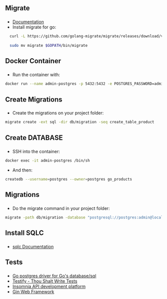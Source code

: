 ## Migrate
###
- [Documentation](https://github.com/golang-migrate/migrate)
- Install migrate for go:

```bash
  curl -L https://github.com/golang-migrate/migrate/releases/download/v4.15.2/migrate.linux-amd64.tar.gz | tar xvz
  
  sudo mv migrate $GOPATH/bin/migrate
```
## Docker Container
###
- Run the container with:

```bash
docker run --name admin-postgres -p 5432:5432 -e POSTGRES_PASSWORD=admin -d postgres:14.6-alpine
```

## Create Migrations
###
- Create the migrations on your project folder:

```bash
migrate create -ext sql -dir db/migration -seq create_table_product
```

## Create DATABASE
###
- SSH into the container:

```bash
docker exec -it admin-postgres /bin/sh
```
- And then:

```bash
createdb --username=postgres --owner=postgres go_products
```

## Migrations
###
- Do the migrate command in your project folder:

```bash
migrate -path db/migration -database "postgresql://postgres:admin@localhost:5432/go_products?sslmode=disable" -verbose up
```
## Install SQLC
###
- [sqlc Documentation](https://docs.sqlc.dev/en/latest/overview/install.html)


## Tests
###
- [Go postgres driver for Go's database/sql](https://github.com/lib/pq)
- [Testify - Thou Shalt Write Tests](https://github.com/stretchr/testify)
- [Insomnia API development platform](https://docs.insomnia.rest/insomnia/install)
- [Gin Web Framework](https://github.com/gin-gonic/gin)